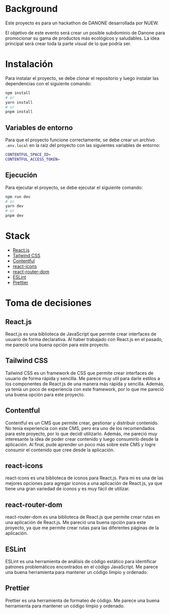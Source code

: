 # Background

Este proyecto es para un hackathon de DANONE desarrollada por NUEW. 

El objetivo de este evento será crear un posible subdominio de Danone para promocionar su gama de
productos más ecológicos y saludables. La idea principal será crear toda la parte visual de lo que
podría ser.

# Instalación

Para instalar el proyecto, se debe clonar el repositorio y luego instalar las dependencias con el siguiente comando:
  ```bash
  npm install
  # or
  yarn install
  # or
  pnpm install
  ```
## Variables de entorno

Para que el proyecto funcione correctamente, se debe crear un archivo `.env.local` en la raíz del proyecto con las siguientes variables de entorno:

  ```bash
  CONTENTFUL_SPACE_ID=
  CONTENTFUL_ACCESS_TOKEN=
  ```

## Ejecución

Para ejecutar el proyecto, se debe ejecutar el siguiente comando:
  ```bash
  npm run dev
  # or
  yarn dev
  # or
  pnpm dev
  ```
# Stack

- [React.js](https://reactjs.org/)
- [Tailwind CSS](https://tailwindcss.com/)
- [Contentful](https://www.contentful.com/)
- [react-icons](https://react-icons.github.io/react-icons/)
- [react-router-dom](https://reactrouter.com/web/guides/quick-start)
- [ESLint](https://eslint.org/)
- [Prettier](https://prettier.io/)

# Toma de decisiones

## React.js

React.js es una biblioteca de JavaScript que permite crear interfaces de usuario de forma declarativa. Al haber trabajado con React.js en el pasado, me pareció una buena opción para este proyecto.

## Tailwind CSS

Tailwind CSS es un framework de CSS que permite crear interfaces de usuario de forma rápida y sencilla. Me parece muy util para darle estilos a los componentes de React.js de una manera más rápida y sencilla. Además, ya tenía un poco de experiencia con este framework, por lo que me pareció una buena opción para este proyecto.

## Contentful

Contentful es un CMS que permite crear, gestionar y distribuir contenido. No tenía experiencia con este CMS, pero era uno de los recomendados para este proyecto, por lo que decidí utilizarlo. Además, me pareció muy interesante la idea de poder crear contenido y luego consumirlo desde la aplicación. Al final, pude aprender un poco más sobre este CMS y logre consumir el contenido que cree desde la aplicación.

## react-icons

react-icons es una biblioteca de iconos para React.js. Para mi es una de las mejores opciones para agregar iconos a una aplicación de React.js, ya que tiene una gran variedad de iconos y es muy fácil de utilizar.

## react-router-dom

react-router-dom es una biblioteca de React.js que permite crear rutas en una aplicación de React.js. Me pareció una buena opción para este proyecto, ya que me permite crear rutas para las diferentes páginas de la aplicación.

## ESLint

ESLint es una herramienta de análisis de código estático para identificar patrones problemáticos encontrados en el código JavaScript. Me parece una buena herramienta para mantener un código limpio y ordenado.

## Prettier

Prettier es una herramienta de formateo de código. Me parece una buena herramienta para mantener un código limpio y ordenado.